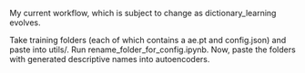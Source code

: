 My current workflow, which is subject to change as dictionary_learning evolves.

Take training folders (each of which contains a ae.pt and config.json) and paste into utils/. Run rename_folder_for_config.ipynb.
Now, paste the folders with generated descriptive names into autoencoders.